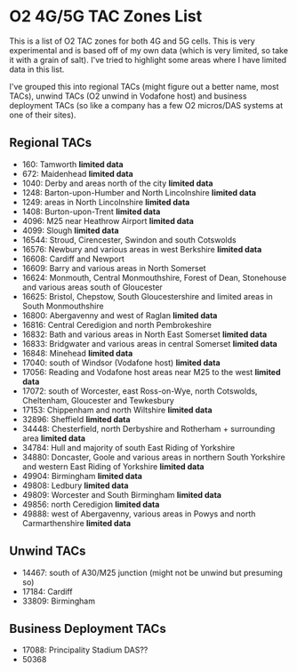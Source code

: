 # O2 4G/5G TAC Zones List

This is a list of O2 TAC zones for both 4G and 5G cells. This is very experimental and is based off of my own data (which is very limited, so take it with a grain of salt). I've tried to highlight some areas where I have limited data in this list.

I've grouped this into regional TACs (might figure out a better name, most TACs), unwind TACs (O2 unwind in Vodafone host) and business deployment TACs (so like a company has a few O2 micros/DAS systems at one of their sites).

## Regional TACs

* 160: Tamworth **limited data**
* 672: Maidenhead **limited data**
* 1040: Derby and areas north of the city **limited data**
* 1248: Barton-upon-Humber and North Lincolnshire **limited data**
* 1249: areas in North Lincolnshire **limited data**
* 1408: Burton-upon-Trent **limited data**
* 4096: M25 near Heathrow Airport **limited data**
* 4099: Slough **limited data**
* 16544: Stroud, Cirencester, Swindon and south Cotswolds
* 16576: Newbury and various areas in west Berkshire **limited data**
* 16608: Cardiff and Newport
* 16609: Barry and various areas in North Somerset
* 16624: Monmouth, Central Monmouthshire, Forest of Dean, Stonehouse and various areas south of Gloucester
* 16625: Bristol, Chepstow, South Gloucestershire and limited areas in South Monmouthshire
* 16800: Abergavenny and west of Raglan **limited data**
* 16816: Central Ceredigion and north Pembrokeshire
* 16832: Bath and various areas in North East Somerset **limited data**
* 16833: Bridgwater and various areas in central Somerset **limited data**
* 16848: Minehead **limited data**
* 17040: south of Windsor (Vodafone host) **limited data**
* 17056: Reading and Vodafone host areas near M25 to the west **limited data**
* 17072: south of Worcester, east Ross-on-Wye, north Cotswolds, Cheltenham, Gloucester and Tewkesbury
* 17153: Chippenham and north Wiltshire **limited data**
* 32896: Sheffield **limited data**
* 34448: Chesterfield, north Derbyshire and Rotherham + surrounding area **limited data**
* 34784: Hull and majority of south East Riding of Yorkshire
* 34880: Doncaster, Goole and various areas in northern South Yorkshire and western East Riding of Yorkshire **limited data**
* 49904: Birmingham **limited data**
* 49808: Ledbury **limited data**
* 49809: Worcester and South Birmingham **limited data**
* 49856: north Ceredigion **limited data**
* 49888: west of Abergavenny, various areas in Powys and north Carmarthenshire **limited data**

## Unwind TACs

* 14467: south of A30/M25 junction (might not be unwind but presuming so)
* 17184: Cardiff
* 33809: Birmingham
## Business Deployment TACs

* 17088: Principality Stadium DAS??
* 50368
